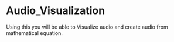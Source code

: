 # Audio_Visualization
Using this you will be able to Visualize audio and create audio from mathematical equation.
